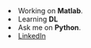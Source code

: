  <tbody>
    <tr>
      <td valign="bottom" width="50%">
        <li>Working on <strong>Matlab</strong>.</li>
        <li>Learning <strong>DL</strong></li>
        <li>Ask me on <strong>Python</strong>.</li>
        <li><a href="https://www.linkedin.com/in/sebdixon/">LinkedIn</a></li>
      </td>
    </tr>
  </tbody>

